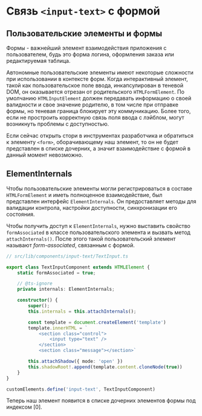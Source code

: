 # Связь `<input-text>` с формой

## Пользовательские элементы и формы

Формы - важнейший элемент взаимодействия приложения с пользователем, будь это форма логина, оформления заказа или редактируемая таблица.

Автономные пользовательские элементы имеют некоторые сложности при использовании в контексте форм. Когда интерактивный элемент, такой как пользовательское поле ввода, инкапсулирован в теневой DOM, он оказывается отрезан от родительского `HTMLFormElement`. По умолчанию `HTMLInputElement` должен передавать информацию о своей валидности и свое значение родителю, в том числе при отправке формы, но теневая граница блокирует эту коммуникацию. Более того, если не простроить корректную связь поля ввода с лэйблом, могут возникнуть проблемы с доступностью.

Если сейчас открыть стори в инструментах разработчика и обратиться к элементу `<form>`, оборачивающему наш элемент, то он не будет представлен в списке дочерних, а значит  взаимодействие с формой в данный момент невозможно.

## ElementInternals

Чтобы пользовательские элементы могли регистрироваться в составе `HTMLFormElement` и иметь полноценное взаимодействие, был представлен интерфейс `ElementInternals`. Он предоставляет методы для валидации контрола, настройки доступности, синхронизации его состояния.

Чтобы получить доступ к `ElementInternals`, нужно выставить свойство `formAssociated` в классе пользовательского элемента и вызвать метод `attachInternals()`. После этого такой пользовательский элемент называют *form-associated*, связанным с формой.

```ts
// src/lib/components/input-text/TextInput.ts

export class TextInputComponent extends HTMLElement {
    static formAssociated = true;

    // @ts-ignore
    private internals: ElementInternals;

    constructor() {
        super();
        this.internals = this.attachInternals();

        const template = document.createElement('template')
        template.innerHTML = `
            <section class="control">
                <input type="text" />
            </section>
            <section class="message"></section>`

        this.attachShadow({ mode: 'open' })
        this.shadowRoot!.append(template.content.cloneNode(true))
    }
}

customElements.define('input-text', TextInputComponent)
```

Теперь наш элемент появится в списке дочерних элементов формы под индексом [0].
